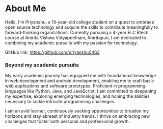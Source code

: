 # About Me

Hello, I'm Priyanshu, a 19-year-old college student on a quest to embrace open source technology and acquire the skills to contribute meaningfully to forward-thinking organizations. Currently pursuing a 4-year ELC Btech course at Amrita Vishwa Vidyapeetham, Amritapuri, I am dedicated to combining my academic pursuits with my passion for technology.

GitHub link: https://github.com/priyanshu0463

### Beyond my academic pursuits

 My early academic journey has equipped me with foundational knowledge in web development and android development, enabling me to craft basic web applications and software prototypes. Proficient in programming languages like Python, Java, and JavaScript, I am committed to deepening my expertise, exploring emerging technologies, and honing the abilities necessary to tackle intricate programming challenges.

I am an avid learner, continuously seeking opportunities to broaden my horizons and stay abreast of industry trends. I thrive on embracing new challenges that foster both personal and professional growth.



